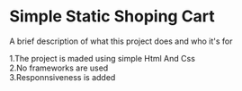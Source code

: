 
# Simple Static Shoping Cart

A brief description of what this project does and who it's for

1.The project is maded using simple Html And Css  
2.No frameworks are used  
3.Responnsiveness is added

